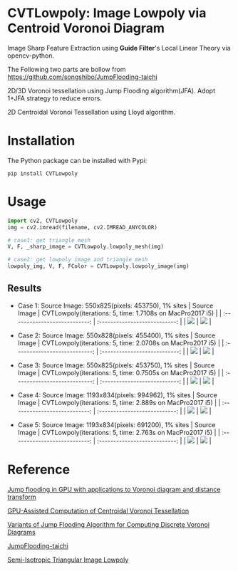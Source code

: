 # CVTLowpoly: Image Lowpoly via Centroid Voronoi Diagram 

Image Sharp Feature Extraction using **Guide Filter**'s Local Linear Theory via opencv-python.

The Following two parts are bollow from https://github.com/songshibo/JumpFlooding-taichi

2D/3D Voronoi tessellation using Jump Flooding algorithm(JFA). Adopt 1+JFA strategy to reduce errors.

2D Centroidal Voronoi Tessellation using Lloyd algorithm.



# Installation

The Python package can be installed with Pypi:

```shell
pip install CVTLowpoly
```
# Usage

```python
import cv2, CVTLowpoly
img = cv2.imread(filename, cv2.IMREAD_ANYCOLOR)

# case1: get triangle mesh
V, F, _sharp_image = CVTLowpoly.lowpoly_mesh(img)

# case2: get lowpoly image and triangle mesh
lowpoly_img, V, F, FColor = CVTLowpoly.lowpoly_image(img)
```

## Results

- Case 1: Source Image: 550x825(pixels: 453750), 1% sites
|              Source Image     |   CVTLowpoly(iterations: 5, time: 1.7108s on MacPro2017 i5)   |
| :---------------------------: | :---------------------------: |
| ![](./media/1.jpeg) | ![](./media/output/lowpoly-1.png) |

- Case 2: Source Image: 550x828(pixels: 455400), 1% sites
|              Source Image     |   CVTLowpoly(iterations: 5, time: 2.0708s on MacPro2017 i5)   |
| :---------------------------: | :---------------------------: |
| ![](./media/2.jpeg) | ![](./media/output/lowpoly-2.png) |

- Case 3: Source Image: 550x825(pixels: 453750), 1% sites
|              Source Image     |   CVTLowpoly(iterations: 5, time: 0.7505s on MacPro2017 i5)   |
| :---------------------------: | :---------------------------: |
| ![](./media/3.jpeg) | ![](./media/output/lowpoly-3.png) |

- Case 4: Source Image: 1193x834(pixels: 994962), 1% sites
|              Source Image     |   CVTLowpoly(iterations: 5, time: 2.889s on MacPro2017 i5)   |
| :---------------------------: | :---------------------------: |
| ![](./media/4.jpeg) | ![](./media/output/lowpoly-4.png) |

- Case 5: Source Image: 1193x834(pixels: 691200), 1% sites
|              Source Image     |   CVTLowpoly(iterations: 5, time: 2.763s on MacPro2017 i5)   |
| :---------------------------: | :---------------------------: |
| ![](./media/5.jpeg) | ![](./media/output/lowpoly-5.png) |


# Reference

[Jump flooding in GPU with applications to Voronoi diagram and distance transform](http://citeseerx.ist.psu.edu/viewdoc/download?doi=10.1.1.101.8568&rep=rep1&type=pdf)

[GPU-Assisted Computation of Centroidal Voronoi Tessellation](https://personal.utdallas.edu/~xxg061000/GPU-CVT.pdf)

[Variants of Jump Flooding Algorithm for Computing Discrete Voronoi Diagrams](https://ieeexplore.ieee.org/stamp/stamp.jsp?tp=&arnumber=4276119)

[JumpFlooding-taichi](https://github.com/songshibo/JumpFlooding-taichi)

[Semi-Isotropic Triangular Image Lowpoly](https://github.com/xiconxi/isotropic-lowpoly)
